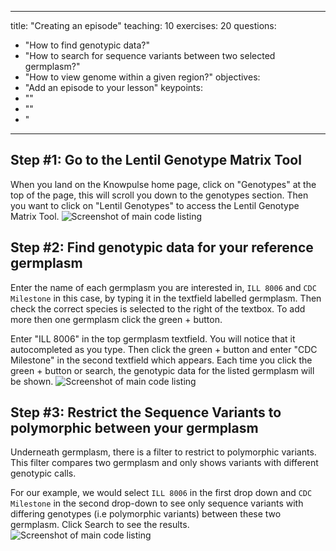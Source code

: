  ---
title: "Creating an episode"
teaching: 10
exercises: 20
questions:
- "How to find genotypic data?"
- "How to search for sequence variants between two selected germplasm?"
- "How to view genome within a given region?"
objectives:
- "Add an episode to your lesson"
keypoints:
- ""
- ""
- "
---

## Step #1: Go to the Lentil Genotype Matrix Tool
When you land on the Knowpulse home page, click on "Genotypes" at the top of the page, this will scroll you down to the genotypes section. Then you want to click on "Lentil Genotypes" to access the Lentil Genotype Matrix Tool.
![Screenshot of main code listing](../fig/gmatrix-poly-region.front-1.png)

## Step #2: Find genotypic data for your reference germplasm
Enter the name of each germplasm you are interested in, `ILL 8006` and `CDC Milestone` in this case,  by typing it in the textfield labelled germplasm. Then check the correct species is selected to the right of the textbox. To add more then one germplasm click the green + button.

Enter "ILL 8006" in the top germplasm textfield. You will notice that it autocompleted as you type. Then click the green + button and enter "CDC Milestone" in the second textfield which appears.
Each time you click the green + button or search, the genotypic data for the listed germplasm will be shown.
![Screenshot of main code listing](../fig/gmatrix-poly-region-2.png)

## Step #3: Restrict the Sequence Variants to polymorphic between your germplasm
Underneath germplasm, there is a filter to restrict to polymorphic variants. This filter compares two germplasm and only shows variants with different genotypic calls.

For our example, we would select `ILL 8006` in the first drop down and `CDC Milestone` in the second drop-down to see only sequence variants with differing genotypes (i.e polymorphic variants) between these two germplasm.
Click Search to see the results.
![Screenshot of main code listing](../fig/gmatrix-poly-region-3.png)
